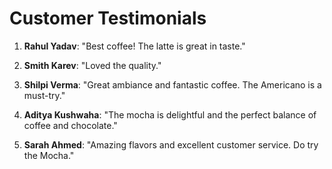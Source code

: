 # Customer Testimonials

1. **Rahul Yadav**: "Best coffee! The latte is great in taste."

2. **Smith Karev**: "Loved the quality."

3. **Shilpi Verma**: "Great ambiance and fantastic coffee. The Americano is a must-try."

4. **Aditya Kushwaha**: "The mocha is delightful and the perfect balance of coffee and chocolate."

5. **Sarah Ahmed**: "Amazing flavors and excellent customer service. Do try the Mocha."

